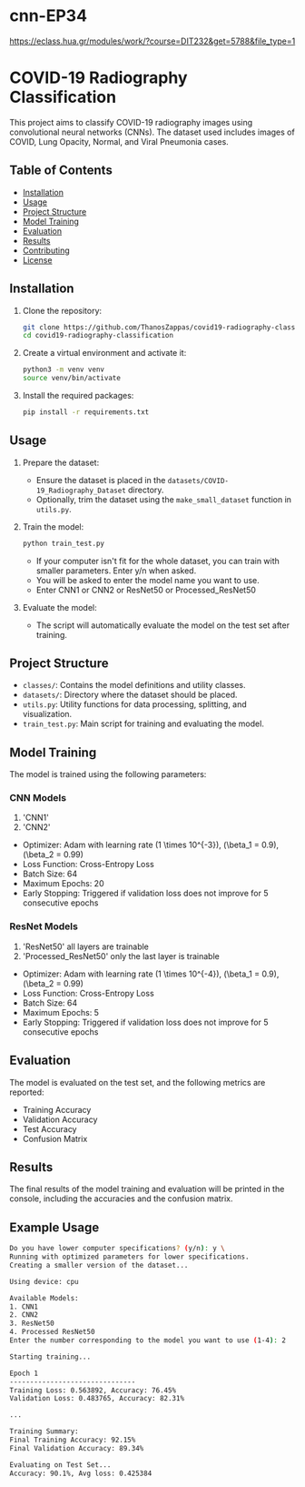 # cnn-EP34
https://eclass.hua.gr/modules/work/?course=DIT232&get=5788&file_type=1

# COVID-19 Radiography Classification

This project aims to classify COVID-19 radiography images using convolutional neural networks (CNNs). The dataset used includes images of COVID, Lung Opacity, Normal, and Viral Pneumonia cases.

## Table of Contents
- [Installation](#installation)
- [Usage](#usage)
- [Project Structure](#project-structure)
- [Model Training](#model-training)
- [Evaluation](#evaluation)
- [Results](#results)
- [Contributing](#contributing)
- [License](#license)

## Installation

1. Clone the repository:
    ```sh
    git clone https://github.com/ThanosZappas/covid19-radiography-classification.git
    cd covid19-radiography-classification
    ```

2. Create a virtual environment and activate it:
    ```sh
    python3 -m venv venv
    source venv/bin/activate
    ```

3. Install the required packages:
    ```sh
    pip install -r requirements.txt
    ```

## Usage

1. Prepare the dataset:
    - Ensure the dataset is placed in the `datasets/COVID-19_Radiography_Dataset` directory.
    - Optionally, trim the dataset using the `make_small_dataset` function in `utils.py`.

2. Train the model:
    ```sh
    python train_test.py
    ```
   - If your computer isn't fit for the whole dataset, you can train with smaller parameters. Enter y/n when asked.
   - You will be asked to enter the model name you want to use.
   - Enter  CNN1 or  CNN2 or ResNet50 or Processed_ResNet50


3. Evaluate the model:
    - The script will automatically evaluate the model on the test set after training.

## Project Structure

- `classes/`: Contains the model definitions and utility classes.
- `datasets/`: Directory where the dataset should be placed.
- `utils.py`: Utility functions for data processing, splitting, and visualization.
- `train_test.py`: Main script for training and evaluating the model.

## Model Training

The model is trained using the following parameters:

### CNN Models
1. 'CNN1'
2. 'CNN2'
- Optimizer: Adam with learning rate \(1 \times 10^{-3}\), \(\beta_1 = 0.9\), \(\beta_2 = 0.99\)
- Loss Function: Cross-Entropy Loss
- Batch Size: 64
- Maximum Epochs: 20
- Early Stopping: Triggered if validation loss does not improve for 5 consecutive epochs

### ResNet Models
1. 'ResNet50' all layers are trainable
2. 'Processed_ResNet50' only the last layer is trainable
- Optimizer: Adam with learning rate \(1 \times 10^{-4}\), \(\beta_1 = 0.9\), \(\beta_2 = 0.99\)
- Loss Function: Cross-Entropy Loss
- Batch Size: 64
- Maximum Epochs: 5
- Early Stopping: Triggered if validation loss does not improve for 5 consecutive epochs

## Evaluation

The model is evaluated on the test set, and the following metrics are reported:
- Training Accuracy
- Validation Accuracy
- Test Accuracy
- Confusion Matrix

## Results

The final results of the model training and evaluation will be printed in the console, including the accuracies and the confusion matrix.

## Example Usage
```sh
Do you have lower computer specifications? (y/n): y \
Running with optimized parameters for lower specifications.
Creating a smaller version of the dataset...

Using device: cpu

Available Models:
1. CNN1
2. CNN2
3. ResNet50
4. Processed ResNet50
Enter the number corresponding to the model you want to use (1-4): 2

Starting training...

Epoch 1
-------------------------------
Training Loss: 0.563892, Accuracy: 76.45%
Validation Loss: 0.483765, Accuracy: 82.31%

...

Training Summary:
Final Training Accuracy: 92.15%
Final Validation Accuracy: 89.34%

Evaluating on Test Set...
Accuracy: 90.1%, Avg loss: 0.425384
```